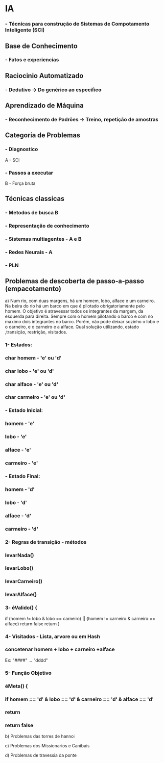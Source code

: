 # IA
### - Técnicas para construção de Sistemas de Compotamento Inteligente (SCI)

## Base de Conhecimento
### - Fatos e experiencias

## Raciocinio Automatizado
### - Dedutivo -> Do genérico ao especifico

## Aprendizado de Máquina
### - Reconhecimento de Padrões -> Treino, repetição de amostras
## Categoria de Problemas
### - Diagnostico
A - SCI
### - Passos a executar
B - Força bruta

## Técnicas classicas
### - Metodos de busca B
### - Representação de conhecimento
### - Sistemas multiagentes - A e B
### - Redes Neurais - A
### - PLN

## Problemas de descoberta de passo-a-passo (empacotamento)
a) Num rio, com duas margens, há um homem, lobo, alface e um carneiro. Na beira do rio há um barco em que é pilotado obrigatoriamente pelo homem. O objetivo é atravessar todos os integrantes da margem, da esquerda para direita. Sempre com o homem pilotando o barco
e com no maximo dois integrantes no barco. Porém, não pode deixar sozinho o lobo e o carneiro, e o carneiro e a alface. Qual solução utilizando, estado ,transição, restrição, visitados.

### 1- Estados:
### char homem - 'e' ou 'd'
### char lobo - 'e' ou 'd'
### char alface - 'e' ou 'd'
### char carmeiro - 'e' ou 'd'
### - Estado Inicial:
### homem - 'e'
### lobo - 'e'
### alface - 'e'
### carmeiro - 'e'
### - Estado Final:
### homem - 'd'
### lobo - 'd'
### alface - 'd'
### carmeiro - 'd'

### 2- Regras de transição - métodos
### levarNada()
### levarLobo()
### levarCarneiro()
### levarAlface()

### 3- éValido() {
if (homem != lobo & lobo == carneiro) || (homem != carneiro & carneiro == alface)
  return false
return 
}

### 4- Visitados - Lista, arvore ou em Hash
### concetenar homem + lobo + carneiro +alface
Ex: "####" ... "dddd"

### 5- Função Objetivo
### éMeta() {
### if homem == 'd' & lobo == 'd' & carneiro == 'd' & alface == 'd'
###   return 
### return false

b) Problemas das torres de hannoi

c) Problemas dos Missionarios e Canibais

d) Problemas de travessia da ponte



